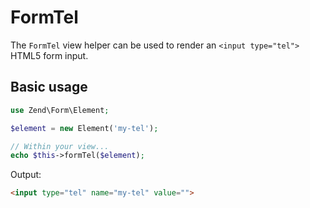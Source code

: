 # FormTel

The `FormTel` view helper can be used to render an `<input type="tel">` HTML5
form input.

## Basic usage

```php
use Zend\Form\Element;

$element = new Element('my-tel');

// Within your view...
echo $this->formTel($element);
```

Output:

```html
<input type="tel" name="my-tel" value="">
```
